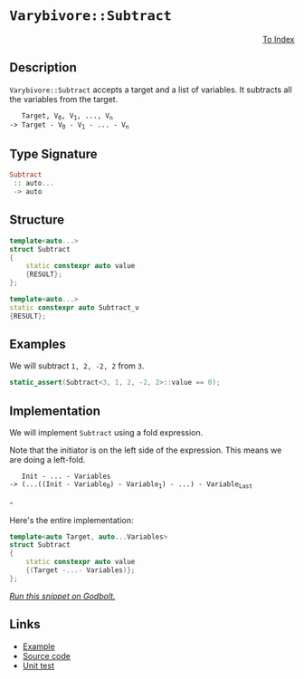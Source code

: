 <!-- Copyright 2024 Feng Mofan
SPDX-License-Identifier: Apache-2.0 -->

# `Varybivore::Subtract`

<p style='text-align: right;'><a href="../../../facilities/metafunctions.md#varybivore-subtract">To Index</a></p>

## Description

`Varybivore::Subtract` accepts a target and a list of variables.
It subtracts all the variables from the target.

<pre><code>   Target, V<sub>0</sub>, V<sub>1</sub>, ..., V<sub>n</sub>
-> Target - V<sub>0</sub> - V<sub>1</sub> - ... - V<sub>n</sub></code></pre>

## Type Signature

```Haskell
Subtract
 :: auto...
 -> auto
```

## Structure

```C++
template<auto...>
struct Subtract
{
    static constexpr auto value
    {RESULT};
};

template<auto...>
static constexpr auto Subtract_v
{RESULT};
```

## Examples

We will subtract `1, 2, -2, 2` from `3`.

```C++
static_assert(Subtract<3, 1, 2, -2, 2>::value == 0);
```

## Implementation

We will implement `Subtract` using a fold expression.

Note that the initiator is on the left side of the expression. This means we are doing a left-fold.

<pre><code>   Init - ... - Variables
-> (...((Init - Variable<sub>0</sub>) - Variable<sub>1</sub>) - ...) - Variable<sub>Last</sub>
</code></pre>-

Here's the entire implementation:

```C++
template<auto Target, auto...Variables>
struct Subtract
{ 
    static constexpr auto value 
    {(Target -...- Variables)}; 
};
```

[*Run this snippet on Godbolt.*](https://godbolt.org/#z:OYLghAFBqd5QCxAYwPYBMCmBRdBLAF1QCcAaPECAMzwBtMA7AQwFtMQByARg9KtQYEAysib0QXACx8BBAKoBnTAAUAHpwAMvAFYTStJg1DIApACYAQuYukl9ZATwDKjdAGFUtAK4sGIAKwAzKSuADJ4DJgAcj4ARpjEEgBspAAOqAqETgwe3r4BwemZjgLhkTEs8YlcKXaYDtlCBEzEBLk%2BfkG2mPYlDE0tBGXRcQnJts2t7fldCpNDESOVYzUAlLaoXsTI7BwA9ABUR8cnp2fHeyYaAIKHxwDUAJIsqfRsgkx99yeXN3fnAPOv2uV2uBEwLwM4JMgTcTC8RHuABUWsBMARSPd4UQAHR4gBqLTwTFi9AUMOwoLmxC8DnuQi8sQIxCYDlBJgA7BZ7qD7nz7nNPnhkPc0Aw5phVKliFiEah7gA3MReTA8m78nlciAo4hogj3AC0eJxBvuhOIxNJmAUq05ABEYdz2RyHYErDdQf9AadgV77thVKxXqqfp7vUD2TdBY5kAB9JgKJStCAMpkstmw4L3LiYsyYg15%2B5mCkgEBK7yqmGuu33DS2t0cda0Tj%2BXh%2BDhaUioThuazWAWbbaVsyBHikAiaRvrADWAUkOI0AA4zGYAJyrrj%2BJeLrgcjnSZscSS8FgSDQaUjtzvdji8BQgC8TjuN0hwWAwRAgTYEVII8iUNAXjoBIolYXZVEXJIDSSSR7mAZARSkHEzF4TB8CIC10D0fhBBEMR2CkGRBEUFR1GfUhdBzAB3FlUk4HgmxbNtJy7TgAHkEV/fVUCoe4IKgmC4IQ7N5zMe4IA8ID6BlcxR1WXgny0dYICQQDUmAsgKAgNSNJAYApDzGhaHBYh7wgWIWNiCIWgAT3o3grOYYgbLY2JtHqJ8x0A94CDYhhaDs8isFiLxgDhWhaHvbheCwFhDGAcQgrwYgPLwBVrRYyV6gRXYxwicFD07Wg8FiFlnI8LAWOZPBT2i0h0uIWIMkwO0IXi4qjEndYqAMYAFHxPBMCotjUkYeyiOEURxEInD5CUNQWMo/R4pQPtLH0Er70gdZUFSPoooNOZ0CrUxLGsMxrwazCMu27pemyFwGHcTwOj0MJFgqKo9CKLIBGmPwcx%2Bvphk%2BlY7tSgQBimF78hzOoGkh%2BYQdGaoJkGf69EFVpkeWap1gUQcdgkRiOFbS8WJvPjIOg2D4MQ0TxNwQgSB5EcuHk8cuvWBBMCYLBEggGcQEkQIcVXQJ9w0SQzEkJJz38JJV30Thj1IU9RxxJIakXVcdySfxJE3cWUivXgbzvB9OefZSPxUr9OL/LSdOk0C2E4FoWAVDkDSYUUDCMbNVxxLgF1Q9CSDwLCc1mvDpukWaSIW8jdDzGimDo6KSbJ03WI4DifwRe4eKpgTYOQf3gED4OF3EyT1Ok1nAjMDnFJfO3nYSf9tNQKSxnL%2BKuA3C8jJMsyLPIxzbPGyfnNc9yHHG7zGF8/zAs7YLQvCyLxti9rdnX5LUvSqLOyy5AcvG/KehY4rStsir94Ui1arHBqmqUVq4qMDrQGtvhev6oNYao12xjhjlNAi8dZCJzIp2FOy1OqnSsOtW%2BW1BZdj2tkA6R0TprQsBdM2V1I43XQfDPoj1np5ABiEJ6OMvqAwyL9HIMNqFA2yHQsGZDGjzAxnDHoEN%2BhIw%2BijTGPCWGiMGBwvGGwthE3ZsrUmzFyKU34jTP28Uq4hw0IzcOMk2Yty5qQHmfMxjoMPKrdWQcpYcn8KuPcgRpay0NuTZRnALaPi6q%2BW2SBvxcS7h3Ygrtdge0EiwBQCoRQKkHjiKE1oCBh2ZphbCshY6QImjAxaIBghpwzgxBR2cKbsQdtxXiqhQnhMidE2Jcxa493rgkRugQDF/3bnUjS/i2nSTLMgVIqRYxRNXLGapBBYxlPjnQUelBx6dhnoFMcsy54eUXj3HyfkAosQ3mFMQ286q72/o/Ug%2BAUoNGPplVQ2VwSX0ENfcit8yo2QflVZ%2B4037NU/u1CIv8lL/yYH1AaQ0RpjTquA/CEgoHEXmrAnQWSEHGDwRtWIaCdqYIEFFPYR1VpnUsAQrsRCsBIvBgjPwEBXC8JoegKR31GF9DJWw0owjcaY34USqGbRxF8PuojSRDL6Fo2hlQiR2MeUrHxoTAiWclHXk4HxcpETFRVM%2BHEnRiTG7swUoY4x/NKAkwsSANcOJAiBH8FuQ255DUciSIuFxUrby2Etq3VYQtJD%2BDFruDk55FySA3FwZcZgUiHkCJKs2birZKRJiha1wbbUOvWA1TIzhJBAA%3D)

## Links

- [Example](../../../code/facilities/metafunctions/varybivore/subtract/implementation.hpp)
- [Source code](../../../../conceptrodon/varybivore/subtract.hpp)
- [Unit test](../../../../tests/unit/metafunctions/varybivore/subtract.test.hpp)
